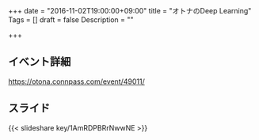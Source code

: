 +++
date = "2016-11-02T19:00:00+09:00"
title = "オトナのDeep Learning"
Tags = []
draft = false
Description = ""

+++


## イベント詳細
https://otona.connpass.com/event/49011/

## スライド
{{< slideshare key/1AmRDPBRrNwwNE >}}

